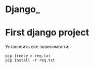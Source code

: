# Django_
# First django project
Установить все зависимости:
```commandline
pip freeze > req.txt
pip install -r req.txt
```
